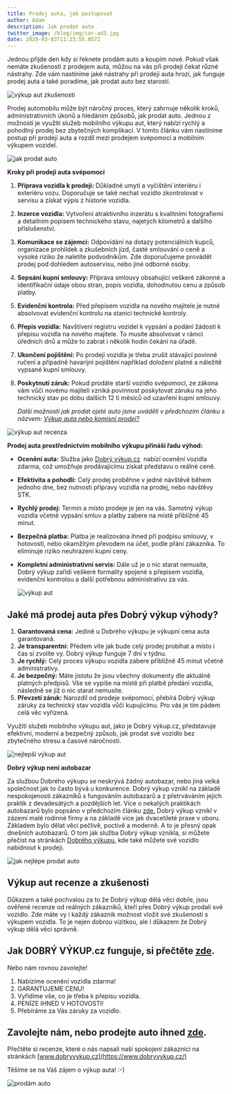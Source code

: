```yaml
---
title: Prodej auta, jak postupovat
author: Adam
description: Jak prodat auto
twitter_image: /blog/img/car-ad3.jpg
date: 2025-03-03T11:23:55.057Z
---
```

Jednou přijde den kdy si řeknete prodám auto a koupím nové. Pokud však nemáte zkušenosti z prodejem auta, můžou na vás při prodeji čekat různé nástrahy. Zde vám nastíníme jaké nástrahy při prodeji auta hrozí, jak funguje prodej auta a také poradíme, jak prodat auto bez starostí.

![výkup aut zkušenosti](/blog/img/info-icon.png)

Prodej automobilu může být náročný proces, který zahrnuje několik kroků, administrativních úkonů a hledáním způsobů, jak prodat auto. Jednou z možností je využití služeb mobilního výkupu aut, který nabízí rychlý a pohodlný prodej bez zbytečných komplikací. V tomto článku vám nastíníme postup při prodeji auta a rozdíl mezi prodejem svépomocí a mobilním výkupem vozidel.

![jak prodat auto](/blog/img/photo-1561648179-15236abfd4b3.jpg)

**Kroky při prodeji auta svépomocí**

1. **Příprava vozidla k prodeji:** Důkladné umytí a vyčištění interiéru i exteriéru vozu. Doporučuje se také nechat vozidlo zkontrolovat v servisu a získat výpis z historie vozidla.
2. **Inzerce vozidla:** Vytvoření atraktivního inzerátu s kvalitními fotografiemi a detailním popisem technického stavu, najetých kilometrů a dalšího příslušenství.
3. **Komunikace se zájemci:** Odpovídání na dotazy potenciálních kupců, organizace prohlídek a zkušebních jízd, časté smlouvání o ceně a vysoké riziko že naletíte podvodníkům. Zde doporučujeme provádět prodej pod dohledem autoservisu, nebo jiné odborné osoby.
4. **Sepsání kupní smlouvy:** Příprava smlouvy obsahující veškeré zákonné a identifikační údaje obou stran, popis vozidla, dohodnutou cenu a způsob platby.
5. **Evidenční kontrola:** Před přepisem vozidla na nového majitele je nutné absolvovat evidenční kontrolu na stanici technické kontroly.
6. **Přepis vozidla:** Navštívení registru vozidel k vypsání a podání žádosti k přepisu vozidla na nového majitele. To musíte absolvovat v rámci úředních dnů a může to zabrat i několik hodin čekání na úřadě.
7. **Ukončení pojištění:** Po prodeji vozidla je třeba zrušit stávající povinné ručení a případně havarijní pojištění například doložení platné a náležitě vypsané kupní smlouvy.
8. **Poskytnutí záruk:** Pokud prodáte starší vozidlo svépomocí, ze zákona vám vůči novému majiteli vzniká povinnost poskytovat záruku na jeho technický stav po dobu dalších 12 ti měsíců od uzavření kupní smlouvy.

   *Další možnosti jak prodat ojeté auto jsme uváděli v předchozím článku s názvem: [Výkup auta nebo komisní prodej?](https://www.dobryvykup.cz/blog/2022/08/v%C3%BDkup-auta-nebo-komisn%C3%AD-prodej)*

![výkup aut recenza](/blog/img/286cf469-2211-4fb5-99b2-aeea57b09dc4.webp)

**Prodej auta prostřednictvím mobilního výkupu přináší řadu výhod:**

* **Ocenění auta:** Služba jako [Dobrý výkup.cz](http://dobryvykup.cz)  nabízí ocenění vozidla zdarma, což umožňuje prodávajícímu získat představu o reálné ceně.
* **Efektivita a pohodlí:** Celý prodej proběhne v jedné návštěvě během jednoho dne, bez nutnosti přípravy vozidla na prodej, nebo návštěvy STK.
* **Rychlý prodej:** Termín a místo prodeje je jen na vás. Samotný výkup vozidla včetně vypsání smluv a platby zabere na místě přibližně 45 minut.  
* **Bezpečná platba:** Platba je realizována ihned při podpisu smlouvy, v hotovosti, nebo okamžitým převodem na účet, podle přání zákazníka. To eliminuje riziko neuhrazení kupní ceny.
* **Kompletní administrativní servis:** Dále už je o nic starat nemusíte, Dobrý výkup zařídí veškeré formality spojené s přepisem vozidla, evidenční kontrolou a další potřebnou administrativu za vás.

  ![výkup aut](/blog/img/info-icon.png)

## Jaké má prodej auta přes Dobrý výkup výhody?

1. **Garantovaná cena:** Jedině u Dobrého výkupu je výkupní cena auta garantovaná. 
2. **Je transparentní:** Předem víte jak bude celý prodej probíhat a místo i čas si zvolíte vy. Dobrý výkup funguje 7 dní v týdnu.
3. **Je rychlý:** Celý proces výkupu vozidla zabere přibližně 45 minut včetně administrativy. 
4. **Je bezpečný:** Máte jistotu že jsou všechny dokumenty dle aktuálně platných předpisů. Vše se vypíše na místě při platbě předání vozidla, následně se již o nic starat nemusíte. 
5. **Převzetí záruk:** Narozdíl od prodeje svépomocí, přebírá Dobrý výkup záruky za technický stav vozidla vůči kupujícímu. Pro vás je tím pádem celá věc vyřízená.

Využití služeb mobilního výkupu aut, jako je Dobrý výkup.cz, představuje efektivní, moderní a bezpečný způsob, jak prodat své vozidlo bez zbytečného stresu a časové náročnosti.

![nejlepší výkup aut](/blog/img/obrázek1.jpg)

**Dobrý výkup není autobazar**

Za službou Dobrého výkupu se neskrývá žádný autobazar, nebo jiná velká společnost jak to často bývá u konkurence. Dobrý výkup vznikl na základě nespokojenosti zákazníků s fungováním autobazarů a z přetrváváním jejich praktik z devadesátých a pozdějších let. Více o nekalých praktikách autobazarů bylo popsáno v předchozím článku [zde.](https://www.dobryvykup.cz/blog/2021/07/nekal%C3%A9-praktiky-autobazar%C5%AF-jsou-i-po-desetilet%C3%ADch-stejn%C3%A9) Dobrý výkup vznikl v zázemí malé rodinné firmy a na základě více jak dvacetileté praxe v oboru. Základem bylo dělat věci pečlivě, poctivě a moderně. A to je přesný opak dnešních autobazarů. O tom jak služba Dobrý výkup vznikla, si můžete přečíst na stránkách [Dobrého výkupu](http://www.dobryvykup.cz), kde také můžete své vozidlo nabídnout k prodeji. 

![jak nejlépe prodat auto](/blog/img/certificat-79x929.jpg)

## Výkup aut recenze a zkušenosti

Důkazem a také pochvalou za to že Dobrý výkup dělá věci dobře, jsou ověřené recenze od reálných zákazníků, kteří přes Dobrý výkup prodali své vozidlo. Zde máte vy i každý zákazník možnost vložit své zkušenosti s výkupem vozidla. To je nejen dobrou vizitkou, ale i důkazem že Dobrý výkup dělá věci správně.

## Jak DOBRÝ VÝKUP.cz funguje, si přečtěte [zde](https://www.dobryvykup.cz/blog/2021/06/mobiln%C3%AD-v%C3%BDkup-cesta-jak-nejl%C3%A9pe-prodat-auto).

Nebo nám rovnou zavolejte!

1. Nabízíme ocenění vozidla zdarma!
2. GARANTUJEME CENU!
3. Vyřídíme vše, co je třeba k přepisu vozidla.
4. PENÍZE IHNED V HOTOVOSTI!
5. Přebíráme za Vás záruky za vozidlo.

## [](https://www.dobryvykup.cz/blog/2022/08/v%C3%BDkup-auta-nebo-komisn%C3%AD-prodej#zavolejte-n%C3%A1m-nebo-prodejte-auto-ihned-zde)[](https://www.dobryvykup.cz/blog/2022/03/jak-prodat-auto-bezpe%C4%8Dn%C4%9B-a-rychle#zavolejte-n%C3%A1m-nebo-prodejte-auto-ihned-zde)Zavolejte nám, nebo prodejte auto ihned [zde](https://www.dobryvykup.cz/#bottom).

Přečtěte si recenze, které o nás napsali naši spokojení zákazníci na stránkách [www.dobryvykup.cz](https://www.dobryvykup.cz/)

Těšíme se na Váš zájem o výkup auta! :-)

![prodám auto](/blog/img/car-ad3.jpg)